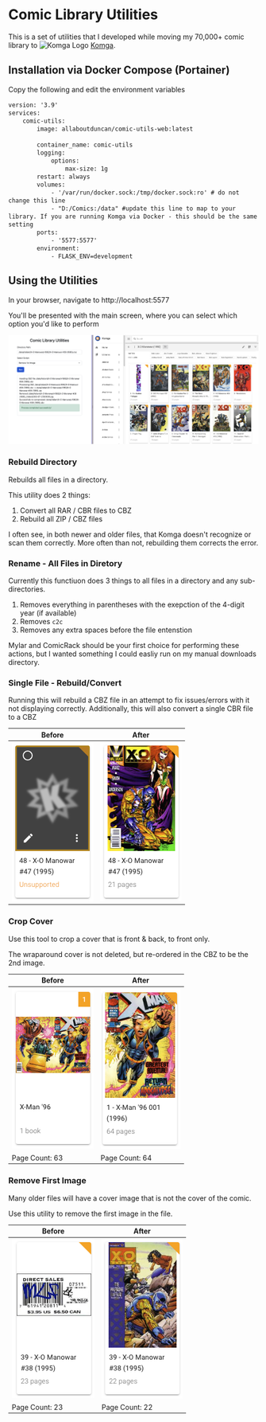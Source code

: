 # Comic Library Utilities
This is a set of utilities that I developed while moving my 70,000+ comic library to <img src="https://komga.org/img/logo.svg" alt="Komga Logo" width="50"/> [Komga](https://komga.org/).

## Installation via Docker Compose (Portainer)

Copy the following and edit the environment variables

    version: '3.9'
    services:
        comic-utils:
            image: allaboutduncan/comic-utils-web:latest

            container_name: comic-utils
            logging:
                options:
                    max-size: 1g
            restart: always
            volumes:
                - '/var/run/docker.sock:/tmp/docker.sock:ro' # do not change this line
                - "D:/Comics:/data" #update this line to map to your library. If you are running Komga via Docker - this should be the same setting
            ports:
                - '5577:5577'
            environment:
                - FLASK_ENV=development

## Using the Utilities

In your browser, navigate to http://localhost:5577

You'll be presented with the main screen, where you can select which option you'd like to perform

![Main Menu](/images/example.png)

### Rebuild Directory
Rebuilds all files in a directory. 

This utility does 2 things:
1. Convert all RAR / CBR files to CBZ
2. Rebuild all ZIP / CBZ files

I often see, in both newer and older files, that Komga doesn't recognize or scan them correctly. More often than not, rebuilding them corrects the error.
 
### Rename - All Files in Diretory
Currently this functiuon does 3 things to all files in a directory and any sub-directories.

1. Removes everything in parentheses with the exepction of the 4-digit year (if available)
2. Removes `c2c`
3. Removes any extra spaces before the file entenstion

Mylar and ComicRack should be your first choice for performing these actions, but I wanted something I could easliy run on my manual downloads directory.

### Single File - Rebuild/Convert
Running this will rebuild a CBZ file in an attempt to fix issues/errors with it not displaying correctly.
Additionally, this will also convert a single CBR file to a CBZ

| Before    | After |
| -------- | ------- |
|  ![Rebuild - Before](/images/rebuild01.png)  |  ![Rebuild - After](/images/rebuild02.png)    |

### Crop Cover
Use this tool to crop a cover that is front & back, to front only.

The wraparound cover is not deleted, but re-ordered in the CBZ to be the 2nd image.

| Before    | After |
| -------- | ------- |
|  ![Crop - Before](/images/crop01.png)  |  ![Crop - After](/images/crop02.png)    |
| Page Count: 63 | Page Count: 64 |

### Remove First Image
Many older files will have a cover image that is not the cover of the comic.

Use this utility to remove the first image in the file.

| Before    | After |
| -------- | ------- |
|  ![Remove - Before](/images/remove01.png)  |  ![Remove - After](/images/remove02.png)    |
| Page Count: 23 | Page Count: 22 |
